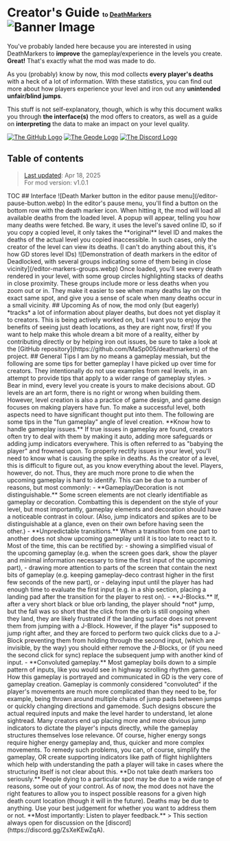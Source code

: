 # Creator's Guide <span style="font-size:50%">to [DeathMarkers](https://geode-sdk.org/mods/freakyrobot.deathmarkers)</span><img alt="Banner Image" src="/banner.webp">

You've probably landed here because you are interested in using DeathMarkers to **improve** the gameplay/experience in the levels you create. **Great!** That's exactly what the mod was made to do.

As you (probably) know by now, this mod collects **every player's deaths** with a heck of a lot of information. With these statistics, you can find out more about how players experience your level and iron out any **unintended unfair/blind jumps**.

This stuff is not self-explanatory, though, which is why this document walks you through **the interface(s)** the mod offers to creators, as well as a guide on **interpreting** the data to make an impact on your level quality.

<div class="links">
<a name="GitHub" target="_blank" href="https://github.com/MaSp005/deathmarkers"><img alt="The GitHub Logo" src="/github.webp"></a>
<a name="Geode" target="_blank" href="https://geode-sdk.org/mods/freakyrobot.deathmarkers"><img alt="The Geode Logo" src="/geode.webp"></a>
<a name="Discord" target="_blank" href="https://discord.gg/hzDFNaNgCf"><img alt="The Discord Logo" src="/discord.webp"></a>
</div>

## Table of contents

> [Last updated](https://github.com/MaSp005/deathmarkers/commits/main/server/pages/index.md): Apr 18, 2025<br>For mod version: v1.0.1

<?>TOC

## Interface

![Death Marker button in the editor pause menu](/editor-pause-button.webp)

In the editor's pause menu, you'll find a button on the bottom row with the death marker icon. When hitting it, the mod will load all available deaths from the loaded level. A popup will appear, telling you how many deaths were fetched.

Be wary, it uses the level's saved online ID, so if you copy a copied level, it only takes the **original** level ID and makes the deaths of the actual level you copied inaccessible. In such cases, only the creator of the level can view its deaths. (I can't do anything about this, it's how GD stores level IDs)

![Demonstration of death markers in the editor of Deadlocked, with several groups indicating some of them being in close vicinity](/editor-markers-groups.webp)

Once loaded, you'll see every death rendered in your level, with some group circles highlighting stacks of deaths in close proximity. These groups include more or less deaths when you zoom out or in. They make it easier to see when many deaths lay on the exact same spot, and give you a sense of scale when many deaths occur in a small vicinity.

<!-- TODO: Abandon Vocab section, make entire sections for each topic directly
## Vocabulary

For the rest of the guide, we'll need to lay some ground rules about **vocabulary**. How each of these work together will be discussed later. This list is grouped by thematic relevance.

A **death** is the event of a player dying to an obstacle in the level. A **death location** is the location of that death and a **death marker** consists of said location along with other data. These are collected and can be displayed.

![Explanatory graphic on new/matched bests and setbacks](/bests-setbacks.webp)

A **new best** is a death in which the player reached their new highest progress. This implies that they have never seen that location before. A **matched best** is a death in which the player dies in the vicinity of their current best. 

A **setback** is a death in which the player dies significantly earlier than their current best. Setbacks can be split into two groups: **new setbacks** are the first time that a player has died at that location, but they have previously beat it the first time they encountered it. **Old setbacks** are players dying to a location which was a new best (or new setback) previously, despite having passed it before.

**Sightreading** is the practice of entirely (and confidently) predicting the upcoming gameplay by sight (or rhythmic anticipation) alone. Blind button spamming with no understanding of the gameplay is not sightreading. **Blind Jumps** are required inputs that are not reasonably able to be sightread, e.g. a jump instantly after landing a long fall or a transition that does not give enough time to examine the gameplay coming up.

![Overlay of two paths across a green-orb chain, demonstrating that the timing on the first orb impacts the trajectory and causing a sequence to be impossible](/anticipated-jumps.webp)

**Anticipated jumps** are a combination of inputs in which the first input can be hit at any timing with no direct consequences, and will still allow the second input to happen, but limit the timing window to one where death is guaranteed. These combinations can be of any length, where a slightly missed timing on the first input guarantees death at least by the last input.
-->

## Upcoming

As of now, the mod only (but eagerly) *tracks* a lot of information about player deaths, but does not yet display it to creators. This is being actively worked on, but I want you to enjoy the benefits of seeing just death locations, as they are right now, first!

If you want to help make this whole dream a bit more of a reality, either by contributing directly or by helping iron out issues, be sure to take a look at the [GitHub repository](https://github.com/MaSp005/deathmarkers) of the project. <span class="love"></span>

## General Tips

I am by no means a gameplay messiah, but the following are some tips for better gameplay I have picked up over time for creators. They intentionally do not use examples from real levels, in an attempt to provide tips that apply to a wider range of gameplay styles.

> Bear in mind, every level you create is yours to make decisions about. GD levels are an art form, there is no right or wrong when building them. However, level creation is also a practice of game design, and game design focuses on making players have fun. To make a successful level, both aspects need to have significant thought put into them. The following are some tips in the "fun gameplay" angle of level creation.

**Know how to handle gameplay issues.** If true issues in gameplay are found, creators often try to deal with them by making it auto, adding more safeguards or adding jump indicators everywhere. This is often referred to as "babying the player" and frowned upon. To properly rectify issues in your level, you'll need to know what is causing the spike in deaths. As the creator of a level, this is difficult to figure out, as you know everything about the level. Players, however, do not. Thus, they are much more prone to die when the upcoming gameplay is hard to identify. This can be due to a number of reasons, but most commonly:

- **Gameplay/Decoration is not distinguishable.** Some screen elements are not clearly identifiable as gameplay or decoration. Combatting this is dependent on the style of your level, but most importantly, gameplay elements and decoration should have a noticeable contrast in colour. (Also, jump indicators and spikes are to be distinguishable at a glance, even on their own before having seen the other.)

- **Unpredictable transitions.** When a transition from one part to another does not show upcoming gameplay until it is too late to react to it. Most of the time, this can be rectified by:

  - showing a simplified visual of the upcoming gameplay (e.g. when the screen goes dark, show the player and minimal information necessary to time the first input of the upcoming part),
  - drawing more attention to parts of the screen that contain the next bits of gameplay (e.g. keeping gameplay-deco contrast higher in the first few seconds of the new part), or
  - delaying input until the player has had enough time to evaluate the first input (e.g. in a ship section, placing a landing pad after the transition for the player to rest on).

- **J-Blocks.** If, after a very short black or blue orb landing, the player should *not* jump, but the fall was so short that the click from the orb is still ongoing when they land, they are likely frustrated if the landing surface does not prevent them from jumping with a J-Block. However, if the player *is* supposed to jump right after, and they are forced to perform two quick clicks due to a J-Block preventing them from holding through the second input, (which are invisible, by the way) you should either remove the J-Blocks, or (if you need the second click for sync) replace the subsequent jump with another kind of input.

- **Convoluted gameplay.** Most gameplay boils down to a simple pattern of inputs, like you would see in highway scrolling rhythm games. How this gameplay is portrayed and communicated in GD is the very core of gameplay creation. Gameplay is commonly considered "convoluted" if the player's movements are much more complicated than they need to be, for example, being thrown around multiple chains of jump pads between jumps or quickly changing directions and gamemode. Such designs obscure the actual required inputs and make the level harder to understand, let alone sightread. Many creators end up placing more and more obvious jump indicators to dictate the player's inputs directly, while the gameplay structures themselves lose relevance. Of course, higher energy songs require higher energy gameplay and, thus, quicker and more complex movements. To remedy such problems, you can, of course, simplify the gameplay, OR create supporting indicators like path of flight highlighters which help with understanding the path a player will take in cases where the structuring itself is not clear about this.

**Do not take death markers too seriously.** People dying to a particular spot may be due to a wide range of reasons, some out of your control. As of now, the mod does not have the right features to allow you to inspect possible reasons for a given high death count location (though it will in the future). Deaths may be due to anything. Use your best judgement for whether you want to address them or not. **Most importantly: Listen to player feedback.**

> This section always open for discussion on the [discord](https://discord.gg/ZsXeKEwZqA).
